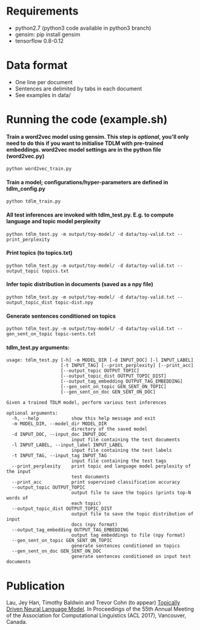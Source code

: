 # Requirements
- python2.7 (python3 code available in python3 branch)
- gensim: pip install gensim
- tensorflow 0.8-0.12

# Data format
- One line per document
- Sentences are delimited by tabs in each document
- See examples in data/

# Running the code (example.sh)

#### Train a word2vec model using gensim. This step is *optional*, you'll only need to do this if you want to initialise TDLM with pre-trained embeddings. word2vec model settings are in the python file (word2vec.py)

`python word2vec_train.py`

#### Train a model; configurations/hyper-parameters are defined in tdlm_config.py

`python tdlm_train.py`

#### All test inferences are invoked with tdlm_test.py. E.g. to compute language and topic model perplexity

`python tdlm_test.py -m output/toy-model/ -d data/toy-valid.txt --print_perplexity`

#### Print topics (to topics.txt)

`python tdlm_test.py -m output/toy-model/ -d data/toy-valid.txt --output_topic topics.txt`

#### Infer topic distribution in documents (saved as a npy file)

`python tdlm_test.py -m output/toy-model/ -d data/toy-valid.txt --output_topic_dist topic-dist.npy`

#### Generate sentences conditioned on topics

`python tdlm_test.py -m output/toy-model/ -d data/toy-valid.txt --gen_sent_on_topic topic-sents.txt`

#### tdlm_test.py arguments:

```
usage: tdlm_test.py [-h] -m MODEL_DIR [-d INPUT_DOC] [-l INPUT_LABEL]
                    [-t INPUT_TAG] [--print_perplexity] [--print_acc]
                    [--output_topic OUTPUT_TOPIC]
                    [--output_topic_dist OUTPUT_TOPIC_DIST]
                    [--output_tag_embedding OUTPUT_TAG_EMBEDDING]
                    [--gen_sent_on_topic GEN_SENT_ON_TOPIC]
                    [--gen_sent_on_doc GEN_SENT_ON_DOC]

Given a trained TDLM model, perform various test inferences

optional arguments:
  -h, --help            show this help message and exit
  -m MODEL_DIR, --model_dir MODEL_DIR
                        directory of the saved model
  -d INPUT_DOC, --input_doc INPUT_DOC
                        input file containing the test documents
  -l INPUT_LABEL, --input_label INPUT_LABEL
                        input file containing the test labels
  -t INPUT_TAG, --input_tag INPUT_TAG
                        input file containing the test tags
  --print_perplexity    print topic and language model perplexity of the input
                        test documents
  --print_acc           print supervised classification accuracy
  --output_topic OUTPUT_TOPIC
                        output file to save the topics (prints top-N words of
                        each topic)
  --output_topic_dist OUTPUT_TOPIC_DIST
                        output file to save the topic distribution of input
                        docs (npy format)
  --output_tag_embedding OUTPUT_TAG_EMBEDDING
                        output tag embeddings to file (npy format)
  --gen_sent_on_topic GEN_SENT_ON_TOPIC
                        generate sentences conditioned on topics
  --gen_sent_on_doc GEN_SENT_ON_DOC
                        generate sentences conditioned on input test documents
```

# Publication

Lau, Jey Han, Timothy Baldwin and Trevor Cohn (to appear) [Topically Driven Neural Language Model](https://arxiv.org/abs/1704.08012). In Proceedings of the 55th Annual Meeting of the Association for Computational Linguistics (ACL 2017), Vancouver, Canada.
